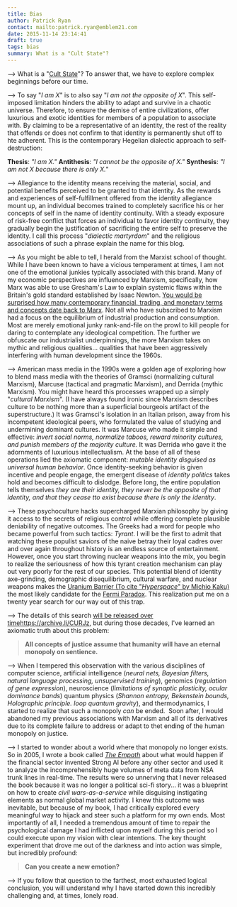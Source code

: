 ```yaml
---
title: Bias
author: Patrick Ryan
contact: mailto:patrick.ryan@emblem21.com
date: 2015-11-14 23:14:41
draft: true
tags: bias
summary: What is a "Cult State"?
---
```

--> What is a "[Cult State](2018/07/30/What-Is-A-Cult-State/)"?  To answer that, we have to explore complex beginnings before our time.

--> To say "*I am X*" is to also say "*I am not the opposite of X*".  This self-imposed limitation hinders the ability to adapt and survive in a chaotic universe. Therefore, to ensure the demise of entire civilizations, offer luxurious and exotic identities for members of a population to associate with.  By claiming to be a representative of an identity, the rest of the reality that offends or does not confirm to that identity is permanently shut off to hte adherent.  This is the contemporary Hegelian dialectic approach to self-destruction:

**Thesis**: *"I am X."*
**Antithesis**: *"I cannot be the opposite of X."*
**Synthesis**: *"I am not X because there is only X."*

--> Allegiance to the identity means receiving the material, social, and potential benefits perceived to be granted to that identity.  As the rewards and experiences of self-fulfillment offered from the identity allegiance mount up, an individual becomes trained to completely sacrifice his or her concepts of self in the name of identity continuity.  With a steady exposure of risk-free conflict that forces an individual to favor identity continuity, they gradually begin the justification of sacrificing the entire self to preserve the identity.  I call this process "*dialectic martyrdom*" and the religious associations of such a phrase explain the name for this blog.

--> As you might be able to tell, I herald from the Marxist school of thought.  While I have been known to have a vicious temperament at times, I am not one of the emotional junkies typically associated with this brand.  Many of my economic perspectives are influenced by Marxism, specifically, how Marx was able to use Gresham's Law to explain systemic flaws within the Britain's gold standard established by Isaac Newton.  [You would be surprised how many contemporary financial, trading, and monetary terms and concepts date back to Marx](/2019/06/16/Podcast-5--Gregory-Rawlins/).  Not all who have subscribed to Marxism had a focus on the equilibrium of industrial production and consumption.  Most are merely emotional junky rank-and-file on the prowl to kill people for daring to contemplate any ideological competition.  The further we obfuscate our industrialist underpinnings, the more Marxism takes on mythic and religious qualities... qualities that have been aggressively interfering with human development since the 1960s.

--> American mass media in the 1990s were a golden age of exploring how to blend mass media with the theories of Gramsci (normalizing cultural Marxism), Marcuse (tactical and pragmatic Marxism), and Derrida (mythic Marxism).  You might have heard this processes wrapped up a simply "*cultural Marxism*".  (I have always found ironic since Marxism describes culture to be nothing more than a superficial bourgeois artifact of the superstructure.)  It was Gramsci's isolation in an Italian prison, away from his incompetent ideological peers, who formulated the value of studying and undermining dominant cultures.  It was Marcuse who made it simple and effective: *invert social norms, normalize taboos, reward minority cultures, and punish members of the majority culture.*  It was Derrida who gave it the adornments of luxurious intellectualism.  At the base of all of these operations lied the axiomatic component: *mutable identity disguised as universal human behavior*.  Once identity-seeking behavior is given incentive and people engage, the emergent disease of *identity politics* takes hold and becomes difficult to dislodge.  Before long, the entire population tells themselves *they are their identity, they never be the opposite of that identity, and that they cease tto exist because there is only the identity*.

--> These psychoculture hacks supercharged Marxian philosophy by giving it access to the secrets of religious control while offering complete plausible deniability of negative outcomes.  The Greeks had a word for people who became powerful from such tactics: *Tyrant*.  I will be the first to admit that watching these populist saviors of the naive betray their loyal cadres over and over again throughout history is an endless source of entertainment.  However, once you start throwing nuclear weapons into the mix, you begin to realize the seriousness of how this tyrant creation mechanism can play out very poorly for the rest of our species.  This potential blend of identity axe-grinding, demographic disequilibrium, cultural warfare, and nuclear weapons makes the [Uranium Barrier (To cite "*Hyperspace*" by Michio Kaku)](https://archive.fo/nKGPB#selection-2131.21732-2131.24835) the most likely candidate for the [Fermi Paradox](https://www.youtube.com/watch?v=sNhhvQGsMEc).  This realization put me on a twenty year search for our way out of this trap.

--> The details of this search [will be released over time]()https://archive.li/CURJz, but during those decades, I've learned an axiomatic truth about this problem:

> **All concepts of justice assume that humanity will have an eternal monopoly on sentience.**

--> When I tempered this observation with the various disciplines of computer science, artificial intelligence (*neural nets, Bayesian filters, natural language processing, unsupervised training*), genomics (*regulation of gene expression*), neuroscience (*limitations of synaptic plasticity, ocular dominance bands*) quantum physics (*Shannon entropy, Bekenstein bounds, Holographic principle. loop quantum gravity*), and thermodynamics, I started to realize that such a monopoly *can* be ended.  Soon after, I would abandoned my previous associations with Marxism and all of its derivatives due to its complete failure to address or adapt to thet ending of the human monopoly on justice.

--> I started to wonder about a world where that monopoly no longer exists. So in 2005, I wrote a book called *[The Empath](/2019/06/29/The-Empath--Primer/)* about what would happen if the financial sector invented Strong AI before any other sector and used it to analyze the incomprehensibly huge volumes of meta data from NSA trunk lines in real-time.  The results were so unnerving that I never released the book because it was no longer a political sci-fi story... it was a blueprint on how to create *civil wars-as-a-service* while disguising instigating elements as normal global market activity.  I knew this outcome was inevitable, but because of my book, I had critically explored every meaningful way to hijack and steer such a platform for my own ends.  Most importantly of all, I needed a tremendous amount of time to repair the psychological damage I had inflicted upon myself during this period so I could execute upon my vision with clear intentions.  The key thought experiment that drove me out of the darkness and into action was simple, but incredibly profound:

> **Can you create a new emotion?**

--> If you follow that question to the farthest, most exhausted logical conclusion, you will understand why I have started down this incredibly challenging and, at times, lonely road.